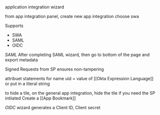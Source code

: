 
application integration wizard

from app integration panel, create new app integration
choose swa

Supports
- SWA
- SAML
- OIDC

*SAML*
After completing SAML wizard, then go to bottom of the page and export metadata

Signed Requests from SP ensures non-tampering


attribuet statements for name
uid = value of [[Okta Expression Language]] or put in a literal string

to hide a tile, on the general app integration, hide the tile if you need the SP intiiated
Create a [[App Bookmark]]

*OIDC*
wizard generates a Client ID, Client secret